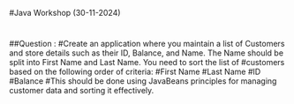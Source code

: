 #Java Workshop (30-11-2024)
#
##Question : 
#Create an application where you maintain a list of Customers and store details such as their ID, Balance, and Name. The Name should be split into First Name and Last Name. You need to sort the list of #customers based on the following order of criteria:
#First Name
#Last Name
#ID
#Balance
#This should be done using JavaBeans principles for managing customer data and sorting it effectively.
